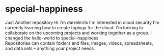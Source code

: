 # special-happiness
Just Another repository 
Hi I'm darrelmills
I'm interested in cloud security
I'm currently learning how to create toplogy for the cloud.
I'm looking to collaborate on the upcoming projects and working together as a group.
I changed the hello-world to special-happiness  
Repositories can contain folders and files, images, videos, spreadsheets, and data sets – anything your project needs
